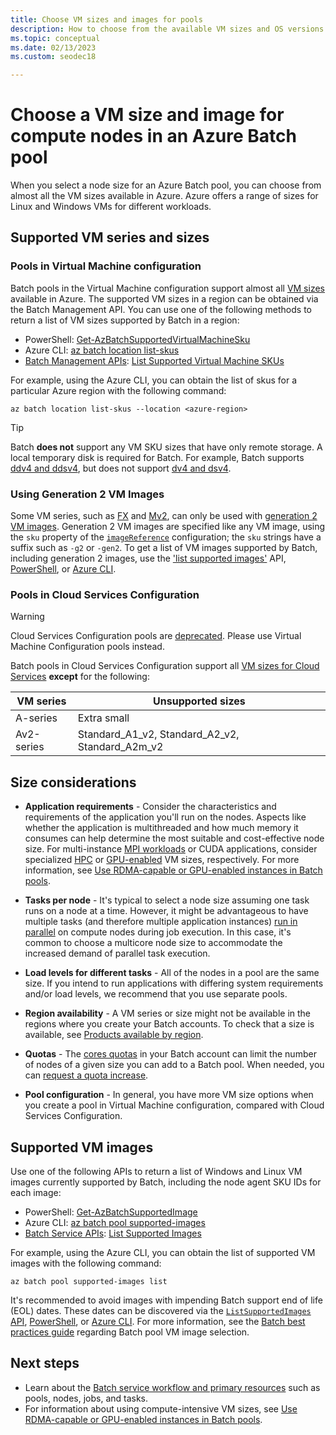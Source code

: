 ```yaml
---
title: Choose VM sizes and images for pools
description: How to choose from the available VM sizes and OS versions for compute nodes in Azure Batch pools
ms.topic: conceptual
ms.date: 02/13/2023
ms.custom: seodec18

---
```


# Choose a VM size and image for compute nodes in an Azure Batch pool

When you select a node size for an Azure Batch pool, you can choose from almost all the VM sizes available in Azure. Azure offers a range of sizes for Linux and Windows VMs for different workloads.

## Supported VM series and sizes

### Pools in Virtual Machine configuration

Batch pools in the Virtual Machine configuration support almost all [VM sizes](../virtual-machines/sizes.md) available in Azure.
The supported VM sizes in a region can be obtained via the Batch Management API. You can use one of the following methods to
return a list of VM sizes supported by Batch in a region:

- PowerShell: [Get-AzBatchSupportedVirtualMachineSku](/powershell/module/az.batch/get-azbatchsupportedvirtualmachinesku)
- Azure CLI: [az batch location list-skus](/cli/azure/batch/location#az-batch-location-list-skus)
- [Batch Management APIs](batch-apis-tools.md#batch-management-apis): [List Supported Virtual Machine SKUs](/rest/api/batchmanagement/location/list-supported-virtual-machine-skus)

For example, using the Azure CLI, you can obtain the list of skus for a particular Azure region with the following command:

```azurecli-interactive
az batch location list-skus --location <azure-region>
```

> [!TIP]
> Batch **does not** support any VM SKU sizes that have only remote storage. A local temporary disk is required for Batch.
> For example, Batch supports [ddv4 and ddsv4](../virtual-machines/ddv4-ddsv4-series.md), but does not support
> [dv4 and dsv4](../virtual-machines/dv4-dsv4-series.md).

### Using Generation 2 VM Images

Some VM series, such as [FX](../virtual-machines/fx-series.md) and [Mv2](../virtual-machines/mv2-series.md), can only be used
with [generation 2 VM images](../virtual-machines/generation-2.md). Generation 2 VM images are specified like any VM image,
using the `sku` property of the [`imageReference`](/rest/api/batchservice/pool/add#imagereference) configuration; the `sku`
strings have a suffix such as `-g2` or `-gen2`. To get a list of VM images supported by Batch, including generation 2 images,
use the ['list supported images'](/rest/api/batchservice/account/listsupportedimages) API,
[PowerShell](/powershell/module/az.batch/get-azbatchsupportedimage), or [Azure CLI](/cli/azure/batch/pool/supported-images).

### Pools in Cloud Services Configuration

> [!WARNING]
> Cloud Services Configuration pools are [deprecated](https://azure.microsoft.com/updates/azure-batch-cloudserviceconfiguration-pools-will-be-retired-on-29-february-2024/). Please use Virtual Machine Configuration pools instead.

Batch pools in Cloud Services Configuration support all [VM sizes for Cloud Services](../cloud-services/cloud-services-sizes-specs.md) **except** for the following:

| VM series  | Unsupported sizes |
|------------|-------------------|
| A-series   | Extra small       |
| Av2-series | Standard_A1_v2, Standard_A2_v2, Standard_A2m_v2 |

## Size considerations

- **Application requirements** - Consider the characteristics and requirements of the application you'll run on the nodes. Aspects like whether the application is multithreaded and how much memory it consumes can help determine the most suitable and cost-effective node size. For multi-instance [MPI workloads](batch-mpi.md) or CUDA applications, consider specialized [HPC](../virtual-machines/sizes-hpc.md) or [GPU-enabled](../virtual-machines/sizes-gpu.md) VM sizes, respectively. For more information, see [Use RDMA-capable or GPU-enabled instances in Batch pools](batch-pool-compute-intensive-sizes.md).

- **Tasks per node** - It's typical to select a node size assuming one task runs on a node at a time. However, it might be advantageous to have multiple tasks (and therefore multiple application instances) [run in parallel](batch-parallel-node-tasks.md) on compute nodes during job execution. In this case, it's common to choose a multicore node size to accommodate the increased demand of parallel task execution.

- **Load levels for different tasks** - All of the nodes in a pool are the same size. If you intend to run applications with differing system requirements and/or load levels, we recommend that you use separate pools.

- **Region availability** - A VM series or size might not be available in the regions where you create your Batch accounts. To check that a size is available, see [Products available by region](https://azure.microsoft.com/regions/services/).

- **Quotas** - The [cores quotas](batch-quota-limit.md#resource-quotas) in your Batch account can limit the number of nodes of a given size you can add to a Batch pool. When needed, you can [request a quota increase](batch-quota-limit.md#increase-a-quota).

- **Pool configuration** - In general, you have more VM size options when you create a pool in Virtual Machine configuration, compared with Cloud Services Configuration.

## Supported VM images

Use one of the following APIs to return a list of Windows and Linux VM images currently supported by Batch, including the node agent SKU IDs for each image:

- PowerShell: [Get-AzBatchSupportedImage](/powershell/module/az.batch/get-azbatchsupportedimage)
- Azure CLI: [az batch pool supported-images](/cli/azure/batch/pool/supported-images)
- [Batch Service APIs](batch-apis-tools.md#batch-service-apis): [List Supported Images](/rest/api/batchservice/account/listsupportedimages)

For example, using the Azure CLI, you can obtain the list of supported VM images with the following command:

```azurecli-interactive
az batch pool supported-images list
```

It's recommended to avoid images with impending Batch support end of life (EOL) dates. These dates can be discovered via
the [`ListSupportedImages` API](/rest/api/batchservice/account/listsupportedimages),
[PowerShell](/powershell/module/az.batch/get-azbatchsupportedimage), or [Azure CLI](/cli/azure/batch/pool/supported-images).
For more information, see the [Batch best practices guide](best-practices.md) regarding Batch pool VM image selection.

## Next steps

- Learn about the [Batch service workflow and primary resources](batch-service-workflow-features.md) such as pools, nodes, jobs, and tasks.
- For information about using compute-intensive VM sizes, see [Use RDMA-capable or GPU-enabled instances in Batch pools](batch-pool-compute-intensive-sizes.md).
